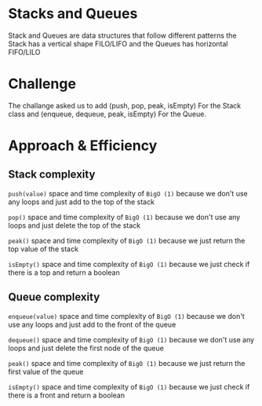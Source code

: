 # Stacks and Queues
Stack and Queues are data structures that follow different patterns the Stack has a vertical shape FILO/LIFO and  the Queues has horizontal FIFO/LILO

# Challenge
The challange asked us to add (push, pop, peak, isEmpty) For the Stack class and (enqueue, dequeue, peak, isEmpty) For the Queue.

# Approach & Efficiency

## Stack complexity
`push(value)` space and time complexity of `BigO (1)` because we don't use any loops and just add to the top of the stack

`pop()` space and time complexity of `BigO (1)` because we don't use any loops and just delete the top of the stack

`peak()` space and time complexity of `BigO (1)` because we just return the top value of the stack

`isEmpty()` space and time complexity of `BigO (1)` because we just check if there is a top and return a boolean


## Queue complexity
`enqueue(value)` space and time complexity of `BigO (1)` because we don't use any loops and just add to the front of the queue

`dequeue()` space and time complexity of `BigO (1)` because we don't use any loops and just delete the first node of the queue

`peak()` space and time complexity of `BigO (1)` because we just return the first value of the queue

`isEmpty()` space and time complexity of `BigO (1)` because we just check if there is a front and return a boolean




